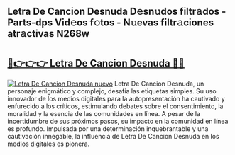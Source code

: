 ## Letra De Cancion Desnuda D𝚎sn𝚞dos filtr𝚊dos - Parts-dps Vid𝚎os f𝚘tos - N𝚞evas filtr𝚊ciones atr𝚊ctivas N268w

# <h2><a href="http://mbcbmg.tromn.icu/?c=Letra+De+Cancion+Desnuda">🔗👉👉👉 Letra De Cancion Desnuda 🔗🔗</a></h2>

[![Letra De Cancion Desnuda nuevo](https://i.imgur.com/pEAQMta.gif)](http://mbcbmg.tromn.icu/?c=Letra+De+Cancion+Desnuda)
Letra De Cancion Desnuda, un personaje enigmático y complejo, desafía las etiquetas simples. Su uso innovador de los medios digitales para la autopresentación ha cautivado y enfurecido a los críticos, estimulando debates sobre el consentimiento, la moralidad y la esencia de las comunidades en línea. A pesar de la incertidumbre de sus próximos pasos, su impacto en la comunidad en línea es profundo. Impulsada por una determinación inquebrantable y una cautivación innegable, la influencia de Letra De Cancion Desnuda en los medios digitales es pionera.
